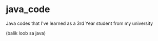 # java_code
Java codes that I've learned as a 3rd Year student from my university 

(balik loob sa java)
